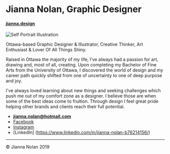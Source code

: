 # Jianna Nolan, Graphic Designer
#### [jianna.design](http://jianna.design)

![Self Portrait Illustration](images/avatar.png)

Ottawa-based Graphic Designer & Illustrator, Creative Thinker, Art Enthusiast & Lover Of All Things Shiny.

Raised in Ottawa the majority of my life, I’ve always had a passion for art, drawing and, most of all, creating. Upon completing my Bachelor of Fine Arts from the University of Ottawa, I discovered the world of design and my career path quickly shifted from one of uncertainty to one of deep purpose and joy.

I've always loved learning about new things and seeking challenges which push me out of my comfort zone as a designer. I believe those are when some of the best ideas come to fruition. Through design I feel great pride helping other brands and clients reach their full potential.

- **[jianna.nolan@hotmail.com](mailto:jianna.nolan@hotmail.com)**
- [Facebook](https://www.facebook.com/jianna.design/)
- [Instagram](https://www.instgram.com/jianna.design/)
- [LinkedIn] (https://www.linkedin.com/in/jianna-nolan-b76214156/)

---

© Jianna Nolan 2019
